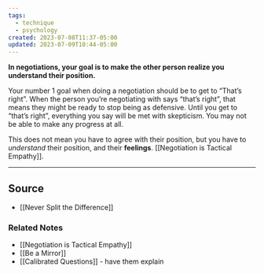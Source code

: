 ```yaml
---
tags:
  - technique
  - psychology
created: 2023-07-08T11:37-05:00
updated: 2023-07-09T10:44-05:00
---
```

**In negotiations, your goal is to make the other person realize you understand their position.**

Your number 1 goal when doing a negotiation should be to get to “That’s right”. When the person you’re negotiating with says “that’s right”, that means they might be ready to stop being as defensive. Until you get to “that’s right”, everything you say will be met with skepticism. You may not be able to make any progress at all.

This does not mean you have to agree with their position, but you have to *understand* their position, and their **feelings**. [[Negotiation is Tactical Empathy]].

---

## Source
- [[Never Split the Difference]]

### Related Notes
- [[Negotiation is Tactical Empathy]] 
- [[Be a Mirror]] 
- [[Calibrated Questions]] - have them explain